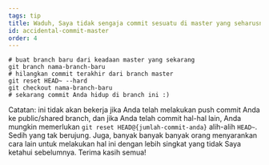 ```yaml
---
tags: tip
title: Waduh, Saya tidak sengaja commit sesuatu di master yang seharusnya ada di branch yang baru!
id: accidental-commit-master
order: 4
---
```


```git
# buat branch baru dari keadaan master yang sekarang
git branch nama-branch-baru
# hilangkan commit terakhir dari branch master
git reset HEAD~ --hard
git checkout nama-branch-baru
# sekarang commit Anda hidup di branch ini :)
```

Catatan: ini tidak akan bekerja jika Anda telah melakukan push commit Anda ke public/shared branch, dan jika Anda telah commit hal-hal lain, Anda mungkin memerlukan `git reset HEAD@{jumlah-commit-anda}` alih-alih `HEAD~`. Sedih yang tak berujung. Juga, banyak banyak banyak orang menyarankan cara lain untuk melakukan hal ini dengan lebih singkat yang tidak Saya ketahui sebelumnya. Terima kasih semua!
